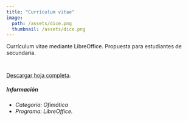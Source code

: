 ```yaml
---
title: "Currículum vitae"
image: 
  path: /assets/dice.png
  thumbnail: /assets/dice.png
---
```


Currículum vitae mediante LibreOffice. Propuesta para estudiantes de secundaria.

<figure class="align-center">
  <a href="#"><img src="{{ site.url }}{{ site.baseurl }}/assets/hp1.png" alt=""></a>
  <figcaption> </figcaption>
</figure>

<figure class="align-center">
  <a href="#"><img src="{{ site.url }}{{ site.baseurl }}/assets/hp2.png" alt=""></a>
  <figcaption> </figcaption>
</figure>

[Descargar hoja completa](https://github.com/amirandamiqueiro/amirandamiqueiro.github.io/tree/master/assets/hp.pdf "Hoja de personaje").


##### _Información_
- _Categoría: Ofimática_
- _Programa: LibreOffice._

